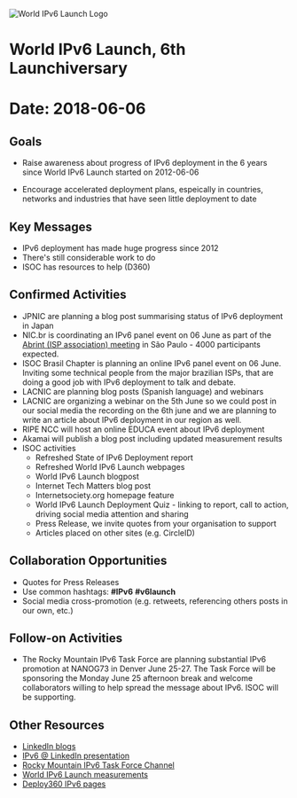 ![World IPv6 Launch Logo](http://www.worldipv6launch.org/wp-content/themes/ipv6/img/logo-top.png)

# World IPv6 Launch, 6th Launchiversary
# Date: 2018-06-06

## Goals

- Raise awareness about progress of IPv6 deployment in the 6 years since World IPv6 Launch started on 2012-06-06

- Encourage accelerated deployment plans, espeically in countries, networks and industries that have seen little deployment to date

## Key Messages

- IPv6 deployment has made huge progress since 2012
- There's still considerable work to do
- ISOC has resources to help (D360)

## Confirmed Activities

- JPNIC are planning a blog post summarising status of IPv6 deployment in Japan
- NIC.br is coordinating an IPv6 panel event on 06 June as part of the [Abrint (ISP association) meeting](http://www.abrint.com.br/evento/abrint-2018-encontro-nacional) in São Paulo - 4000 participants expected.
- ISOC Brasil Chapter is planning an online IPv6 panel event on 06 June. Inviting some technical people from the major brazilian ISPs, that are doing a good job with IPv6 deployment to talk and debate.
- LACNIC are planning blog posts (Spanish language) and webinars
- LACNIC are organizing a webinar on the 5th June so we could post in our social media the recording on the 6th june and we are planning to write an article about IPv6 deployment in our region as well. 
- RIPE NCC will host an online EDUCA event about IPv6 deployment
- Akamai will publish a blog post including updated measurement results
- ISOC activities
  - Refreshed State of IPv6 Deployment report
  - Refreshed World IPv6 Launch webpages
  - World IPv6 Launch blogpost
  - Internet Tech Matters blog post
  - Internetsociety.org homepage feature
  - World IPv6 Launch Deployment Quiz - linking to report, call to action, driving social media attention and sharing
  - Press Release, we invite quotes from your organisation to support
  - Articles placed on other sites (e.g. CircleID)

## Collaboration Opportunities

- Quotes for Press Releases
- Use common hashtags: **#IPv6** **#v6launch**
- Social media cross-promotion (e.g. retweets, referencing others posts in our own, etc.)

## Follow-on Activities

- The Rocky Mountain IPv6 Task Force are planning substantial IPv6 promotion at NANOG73 in Denver June 25-27. The Task Force will be sponsoring the Monday June 25 afternoon break and welcome collaborators willing to help spread the message about IPv6. ISOC will be supporting.

## Other Resources

- [LinkedIn blogs](https://engineering.linkedin.com/blog/topic/ipv6)
- [IPv6 @ LinkedIn presentation](https://www.youtube.com/watch?v=cNMQUCeNW78)
- [Rocky Mountain IPv6 Task Force Channel](https://www.youtube.com/channel/UC0ZRZIvwE_Ak0nfzgbgYMHw)
- [World IPv6 Launch measurements](http://www.worldipv6launch.org/measurements/)
- [Deploy360 IPv6 pages](https://www.internetsociety.org/deploy360/ipv6/)